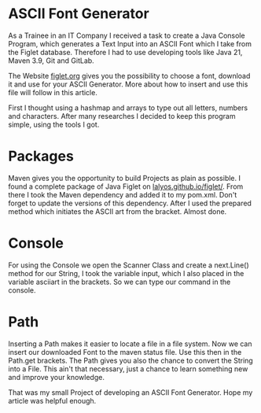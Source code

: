 # ASCII Font Generator 
As a Trainee in an IT Company I received a task to create a Java Console Program, which generates a Text Input into an ASCII 
Font which I take from the Figlet database. Therefore I had to use developing tools like Java 21, Maven 3.9, Git and GitLab.

The Website [figlet.org](http://www.figlet.org/) gives you the possibility to choose a font, download it and use for your ASCII Generator.
More about how to insert and use this file will follow in this article. 

First I thought using a hashmap and arrays to type out all letters, numbers and characters. After many researches I decided to keep
this program simple, using the tools I got.
# Packages 
Maven gives you the opportunity to build Projects as plain as possible. I found a complete package of Java Figlet on [lalyos.github.io/figlet/](https://lalyos.github.io/jfiglet/).
From there I took the Maven dependency and added it to my pom.xml. Don't forget to update the versions of this dependency.
After I used the prepared method which initiates the ASCII art from the bracket. Almost done.

# Console
For using the Console we open the Scanner Class and create a next.Line() method for our String, I took the variable 
input, which I also placed in the variable asciiart in the brackets. So we can type our command in the console. 

# Path
Inserting a Path makes it easier to locate a file in a file system. Now we can insert our downloaded Font to the maven status 
file. Use this then in the Path.get brackets. The Path gives you also the chance to convert the String into a File. 
This ain't that necessary, just a chance to learn something new and improve your knowledge.  

That was my small Project of developing an ASCII Font Generator. Hope my article was helpful enough.
